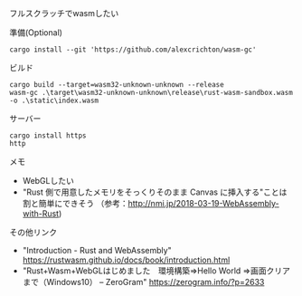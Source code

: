 フルスクラッチでwasmしたい

準備(Optional)
```
cargo install --git 'https://github.com/alexcrichton/wasm-gc'
```

ビルド
```
cargo build --target=wasm32-unknown-unknown --release
wasm-gc .\target\wasm32-unknown-unknown\release\rust-wasm-sandbox.wasm -o .\static\index.wasm
```

サーバー
```
cargo install https
http
```

メモ
- WebGLしたい
- "Rust 側で用意したメモリをそっくりそのまま Canvas に挿入する"ことは割と簡単にできそう
  （参考：http://nmi.jp/2018-03-19-WebAssembly-with-Rust)

その他リンク
- "Introduction - Rust and WebAssembly"
  https://rustwasm.github.io/docs/book/introduction.html
- "Rust+Wasm+WebGLはじめました　環境構築=>Hello World =>画面クリアまで（Windows10） – ZeroGram"
  https://zerogram.info/?p=2633
